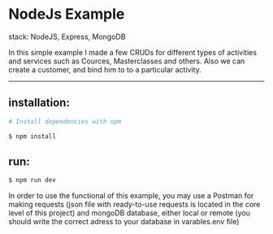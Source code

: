 # NodeJs Example
stack: NodeJS, Express, MongoDB

In this simple example I made a few CRUDs for different types of activities and services such as Cources, Masterclasses and others.
Also we can create a customer, and bind him to to a particular activity.  

----
## installation:

```bash
# Install dependencies with npm

$ npm install
```

## run:

```sh
$ npm run dev
```

In order to use the functional of this example, you may use a Postman for making requests (json file with ready-to-use 
requests is located in the core level of this project) and mongoDB database, either local or remote (you should write the 
correct adress to your database in varables.env file) 
